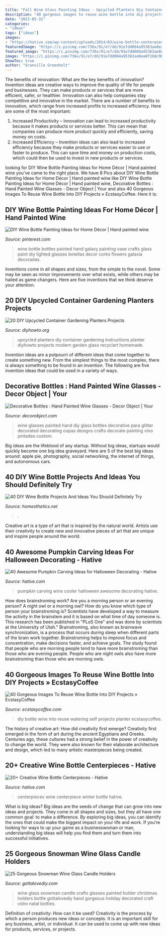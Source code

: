 ```yaml
---
title: "Fall Wine Glass Painting Ideas - Upcycled Planters Diy Container Gardening Instructions Planter Diyhowto Projects Modern Garden Glass Recyclart Homemade"
description: "40 gorgeous images to reuse wine bottle into diy projects » ecstasycoffee"
date: "2023-05-31"
categories:
- "ideas"
tags: ["ideas"]
images:
- "https://hative.com/wp-content/uploads/2014/03/wine-bottle-centerpieces/15-winter-centerpiece.jpg"
featuredImage: "https://i.pinimg.com/736x/91/e7/dd/91e7dd004a95363ae8ea0f1b8c9b0de8.jpg"
featured_image: "https://i.pinimg.com/736x/91/e7/dd/91e7dd004a95363ae8ea0f1b8c9b0de8.jpg"
image: "https://i.pinimg.com/736x/91/e7/dd/91e7dd004a95363ae8ea0f1b8c9b0de8.jpg"
ShowToc: true
author: "Granville Greenholt"
---
```



The benefits of innovation: What are the key benefits of innovation?
Invention ideas are creative ways to improve the quality of life for people and businesses. They can make products or services that are more efficient, safer, or healthier. Innovation can also help companies stay competitive and innovative in the market. There are a number of benefits to innovation, which range from increased profits to increased efficiency. Here are some of the most important: 
1. Increased Productivity – Innovation can lead to increased productivity because it makes products or services better. This can mean that companies can produce more product quickly and efficiently, saving money on costs. 
2. Increased Efficiency – Invention ideas can also lead to increased efficiency because they make products or services easier to use or faster to produce. This can save time and money on production costs, which could then be used to invest in new products or services.

	

		
looking for DIY Wine Bottle Painting Ideas for Home Décor | Hand painted wine you've came to the right place. We have 8 Pics about DIY Wine Bottle Painting Ideas for Home Décor | Hand painted wine like DIY Wine Bottle Painting Ideas for Home Décor | Hand painted wine, Decorative Bottles : Hand Painted Wine Glasses - Decor Object | Your and also 40 Gorgeous Images To Reuse Wine Bottle Into DIY Projects » EcstasyCoffee. Here it is:
		
    
## DIY Wine Bottle Painting Ideas For Home Décor | Hand Painted Wine

<img loading=lazy src="https://i.pinimg.com/736x/91/e7/dd/91e7dd004a95363ae8ea0f1b8c9b0de8.jpg" onerror="this.onerror=null;this.src='https://tse3.mm.bing.net/th?id=OIP.rqoW8Q3Vk0Gs14Rq1qGyXAHaML&amp;pid=15.1';" alt="DIY Wine Bottle Painting Ideas for Home Décor | Hand painted wine">

_Source: pinterest.com_

>wine bottle bottles painted hand galaxy painting vase crafts glass paint diy lighted glasses botellas decor corks flowers galaxia decoradas. 

	

Inventions come in all shapes and sizes, from the simple to the novel. Some may be seen as minor improvements over what exists, while others may be hailed as game changers. Here are five inventions that we think deserve your attention.

    
## 20 DIY Upcycled Container Gardening Planters Projects

<img loading=lazy src="http://www.diyhowto.org/wp-content/uploads/DIY-Cut-Wine-Glass-Planter-Instructions-20-DIY-Upcycled-Container-Gardening-Planters-Projects.jpg" onerror="this.onerror=null;this.src='https://tse2.mm.bing.net/th?id=OIP.KlcmIrVMtoy9J72l28wJjQHaJ8&amp;pid=15.1';" alt="20 DIY Upcycled Container Gardening Planters Projects">

_Source: diyhowto.org_

>upcycled planters diy container gardening instructions planter diyhowto projects modern garden glass recyclart homemade. 

	

Invention ideas are a potpourri of different ideas that come together to create something new. From the simplest things to the most complex, there is always something to be found in an invention. The following are five invention ideas that could be used in a variety of ways.

    
## Decorative Bottles : Hand Painted Wine Glasses - Decor Object | Your

<img loading=lazy src="https://decorobject.com/wp-content/uploads/2018/11/Decorative-Bottles-Hand-Painted-Wine-Glasses.jpg" onerror="this.onerror=null;this.src='https://tse1.mm.bing.net/th?id=OIP.TyOmce0wv0LeLNfe_6ktHgHaJ6&amp;pid=15.1';" alt="Decorative Bottles : Hand Painted Wine Glasses - Decor Object | Your">

_Source: decorobject.com_

>wine glasses painted hand diy glass bottles decorative para glitter decorated decorating copas designs crafts decorate painting vino pintadas custom. 

	

Big ideas are the lifeblood of any startup. Without big ideas, startups would quickly become one big idea graveyard. Here are 5 of the best big ideas around: apple pie, photography, social networking, the internet of things, and autonomous cars.

    
## 40 DIY Wine Bottle Projects And Ideas You Should Definitely Try

<img loading=lazy src="https://cdn.homesthetics.net/wp-content/uploads/2014/12/40-Wine-Bottle-Ideas-You-Should-Try-12.jpg" onerror="this.onerror=null;this.src='https://tse1.mm.bing.net/th?id=OIP.OtcxH3_40VmK49QyDh6r4gHaLV&amp;pid=15.1';" alt="40 DIY Wine Bottle Projects And Ideas You Should Definitely Try">

_Source: homesthetics.net_

>. 

	

Creative art is a type of art that is inspired by the natural world. Artists use their creativity to create new and innovative pieces of art that are unique and inspire people around the world.

    
## 40 Awesome Pumpkin Carving Ideas For Halloween Decorating - Hative

<img loading=lazy src="https://hative.com/wp-content/uploads/2014/10/pumpkin-carving-ideas/30-wine-cooler-pumpkin.jpg" onerror="this.onerror=null;this.src='https://tse4.mm.bing.net/th?id=OIP.8FEsfgfBW_9Kq2kfCDJ__AHaLr&amp;pid=15.1';" alt="40 Awesome Pumpkin Carving Ideas for Halloween Decorating - Hative">

_Source: hative.com_

>pumpkin carving wine cooler halloween awesome decorating hative. 

	

How does brainstroming work?
Are you a morning person or an evening person? A night owl or a morning owl? How do you know which type of person your brainstroming is? Scientists have developed a way to measure the activity in the brainstem and it is based on what time of day someone is. This research has been published in "PLoS One" and was done by scientists at the University of Utah."
Brainstroming, also known as brainwave synchronization, is a process that occurs during sleep when different parts of the brain work together. Brainstroming helps to improve focus and concentration, make decisions faster, and achieve goals. The study found that people who are morning people tend to have more brainstroming than those who are evening people. People who are night owls also have more brainstroming than those who are morning owls.

    
## 40 Gorgeous Images To Reuse Wine Bottle Into DIY Projects » EcstasyCoffee

<img loading=lazy src="https://i0.wp.com/www.ecstasycoffee.com/wp-content/uploads/2016/10/Cool-DIY-Self-watering-Planter.jpg" onerror="this.onerror=null;this.src='https://tse3.mm.bing.net/th?id=OIP.pQTl-CuYn9nP5-yEWGb2pAHaKE&amp;pid=15.1';" alt="40 Gorgeous Images To Reuse Wine Bottle Into DIY Projects » EcstasyCoffee">

_Source: ecstasycoffee.com_

>diy bottle wine into reuse watering self projects planter ecstasycoffee. 

	

The history of creative art: How did creativity first emerge?
Creativity first emerged in the form of art during the ancient Egyptians and Greeks. Centuries ago, these cultures had a strong belief in the power of creativity to change the world. They were also known for their elaborate architecture and design, which led to many artistic masterpieces being created.

    
## 20+ Creative Wine Bottle Centerpieces - Hative

<img loading=lazy src="https://hative.com/wp-content/uploads/2014/03/wine-bottle-centerpieces/15-winter-centerpiece.jpg" onerror="this.onerror=null;this.src='https://tse1.mm.bing.net/th?id=OIP.-BSsVT16oNpRSKoPcjgBPgHaKq&amp;pid=15.1';" alt="20+ Creative Wine Bottle Centerpieces - Hative">

_Source: hative.com_

>centerpieces wine centerpiece winter bottle hative. 

	

What is big ideas?
Big ideas are the seeds of change that can grow into new ideas and projects. They come in all shapes and sizes, but they all have one common goal: to make a difference. By exploring big ideas, you can identify the ones that could make the biggest impact on your life and work. If you’re looking for ways to up your game as a businesswoman or man, understanding big ideas will help you find them and turn them into successful initiatives.

    
## 25 Gorgeous Snowman Wine Glass Candle Holders

<img loading=lazy src="http://www.gottalovediy.com/wp-content/uploads/2015/12/411.jpg" onerror="this.onerror=null;this.src='https://tse4.mm.bing.net/th?id=OIP.GfZ81tbtGjM6q3lLAj9oYQHaJ3&amp;pid=15.1';" alt="25 Gorgeous Snowman Wine Glass Candle Holders">

_Source: gottalovediy.com_

>wine glass snowman candle crafts glasses painted holder christmas holders bottle gottalovediy hand gorgeous holiday decorated craft vidro natal bottles. 

	

Definition of creativity: How can it be used?
Creativity is the process by which a person produces new ideas or concepts. It is an important skill for any business, artist, or individual. It can be used to come up with new ideas for products, services, or projects.

